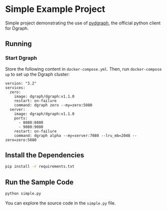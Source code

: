 # Simple Example Project

Simple project demonstrating the use of [pydgraph], the official python client for Dgraph.

[pydgraph]:https://github.com/dgraph-io/pydgraph

## Running

### Start Dgraph

Store the following content in `docker-compose.yml`. Then, run `docker-compose up` to
set up the Dgraph cluster:

```
version: "3.2"
services:
  zero:
    image: dgraph/dgraph:v1.1.0
    restart: on-failure
    command: dgraph zero --my=zero:5080
  server:
    image: dgraph/dgraph:v1.1.0
    ports:
      - 8080:8080
      - 9080:9080
    restart: on-failure
    command: dgraph alpha --my=server:7080 --lru_mb=2048 --zero=zero:5080
```

## Install the Dependencies

```sh
pip install -r requirements.txt
```

## Run the Sample Code

```sh
python simple.py
```

You can explore the source code in the `simple.py` file.

